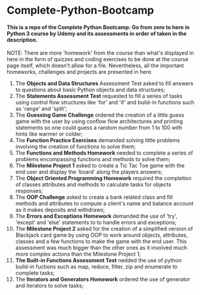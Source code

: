 # Complete-Python-Bootcamp
#### This is a repo of the Complete Python Bootcamp: Go from zero to hero in Python 3 course by Udemy and its assessments in order of taken in the description.

NOTE: There are more 'homework' from the course than what's displayed in here in the form of quizzes and coding exercises to be done at the course page itself, which doesn't allow for a file. Nevertheless, all the important homeworks, challenges and projects are presented in here.

1. The __Objects and Data Structures__ Assessment Test asked to fill answers to questions about basic Python objects and data structures;
2. The __Statements Assessment Test__ requested to fill a series of tasks using control flow structures like 'for' and 'if' and build-in functions such as 'range' and 'split';
3. The __Guessing Game Challenge__ ordered the creation of a little guess game with the user by using conflow flow architectures and printing statements so one could guess a random number from 1 to 100 with hints like warmer or colder;
4. The __Function Practice Exercises__ demanded solving little problems involving the creation of functions to solve them;
5. The __Functions and Methods Homework__ needed to complete a series of problems encompassing functions and methods to solve them;
6. The __Milestone Project 1__ asked to create a Tic Tac Toe game with the end user and display the 'board' along the players answers;
7. The __Object Oriented Programming Homework__ required the completion of classes attributes and methods to calculate tasks for objects responses;
8. The __OOP Challenge__ asked to create a bank related class and fill methods and attributes to compute a client's name and balance account as it makes deposits and withdraws; 
9. The __Errors and Exceptions Homework__ demanded the use of 'try', 'except' and 'else' statements to to handle errors and exceptions;
10. The __Milestone Project 2__ asked for the creation of a simplified version of Blackjack card game by using OOP to work around objects, attributes, classes and a few functions to make the game with the end user. This assessment was much bigger than the other ones as it involved much more complex actions than the Milestone Project 1;
11. __The Built-in Functions Assessment Test__ nedded the use of python build-in fuctions such as map, reduce, filter, zip and enumerate to complete tasks;
12. The __Iterators and Generators Homework__ ordered the use of generator and iterators to solve tasks;
